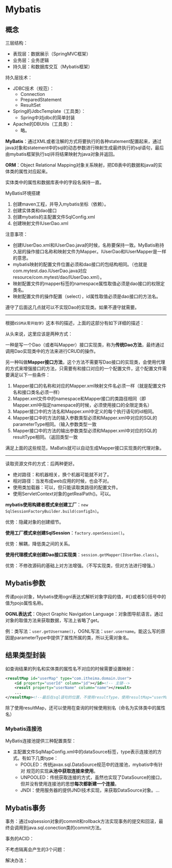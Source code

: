 # Mybatis

## 概念

三层结构：

- 表现层：数据展示（SpringMVC框架）
- 业务层：业务逻辑
- 持久层：和数据库交互（Mybatis框架）

持久层技术：

- JDBC技术（规范）：
  - Connection
  - PreparedStatement
  - ResultSet
- Spring的JdbcTemplate（工具类）：
  - Spring中对jdbc的简单封装
- Apache的DBUtils（工具类）：
  - 略。

**MyBatis**：通过XML或者注解的方式将要执行的各种statement配置起来，通过java对象和statement中的sql的动态参数进行映射生成最终执行的sql语句，最后由mybatis框架执行sql并将结果映射为java对象并返回。

**ORM**：Object Relational Mapping对象关系映射，把DB表中的数据和java的实体类的属性对应起来。

实体类中的属性和数据库表中的字段名保持一直。

MyBatis环境搭建

1. 创建maven工程，并导入mybatis坐标（依赖）。
2. 创建实体类和dao接口
3. 创建mybatis的主配置文件SqlConfig.xml
4. 创建映射文件IUserDao.xml

注意事项：

- 创建IUserDao.xml和IUserDao.java的时候，名称要保持一致。MyBatis称持久层的操作接口名称和映射文件为Mapper。IUserDao和IUserMapper是一样的意思。
- mybatis映射的配置文件位置必须和dao接口的包结构相同。（也就是com.mytest.dao.IUserDao.java对应resource/com.mytest/dao/IUserDao.xml）。
- 映射配置文件的mapper标签的namespace属性取值必须是dao接口的权限定类名。
- 映射配置文件的操作配置（select），id属性取值必须是dao接口的方法名。

遵守了后面这几点就可以不实现Dao的实现类。如果不遵守就需要。

---

根据`《SSM从零开始学》`这本书的描述，上面的这部分有如下详细的描述：

从头来说，这里应该是两种方式：

一种是写一个Dao（或者叫Mapper）接口实现类，称为**传统Dao方法**，最终通过调用Dao实现类中的方法来进行CRUD的操作。

另一种叫做**Mapper接口方法**，这个方法不需要写Dao接口的实现类，会使用代理的方式来增强接口的方法，只需要有和接口对应的一个配置文件，这个配置文件需要满足以下一些条件：

1. Mapper接口的名称和对应的Mapper.xml映射文件名必须一样（就是配置文件名和接口类名必须一样）
2. Mapper.xml文件中的namespace和Mapper接口的类路径相同（即Mapper.xml中指定namespace的时候，必须使用接口的全限定类名）
3. Mapper接口中的方法名和Mapper.xml中定义的每个执行语句的id相同。
4. Mapper接口中的方法的输入参数类型必须和Mapper.xml中对应的SQL的parameterType相同。（输入参数类型一致
5. Mapper接口中的方法的输出参数类型必须和Mapper.xml中对应的SQL的resultType相同。（返回类型一致

满足上面的这些规范，MaBatis就可以自动生成Mapper接口实现类的代理对象。

---

读取资源文件的方式：后两种更好。

- 绝对路径：和机器相关，换个机器可能就不对了。
- 相对路径：当发布成web应用的时候，也会不对。
- 使用类加载器：可以，但只能读取类路径的配置文件。
- 使用ServletContext对象的getRealPath()。可以。

**mybatis使用构建者模式来创建工厂**：`new SqlSessionFactoryBuilder.build(configIn)`。

优势：隐藏对象的创建细节。

**使用工厂模式来创建SqlSession**：`factory.openSession()`。	

优势：解耦，降低类之间的关系。

**使用代理模式来创建Dao接口实现类**：`session.getMapper(IUserDao.class)`。

优势：不修改源码的基础上对方法增强。（不写实现类，但对方法进行增强。）

## Mybatis参数

传递pojo对象，Mybatis使用ognl表达式解析对象字段的值，#{}或者${}括号中的值为pojo属性名称。

**OGNL表达式**：Object Graphic Navigation Language：对象图导航语言。通过对象的取值方法来获取数据，写法上省略了get。

例：类写法：`user.getUsername()`，OGNL写法：`user.username`。能这么写的原因是parameterType中提供了属性所属的类，所以无需对象名。

## 结果类型封装

如查询结果的列名和实体类的属性名不对应的时候需要设置映射：

```xml
<resultMap id="userMap" type="com.itheima.domain.User">
	<id property="userId" column="id"></id><!-- 主键-->
    <result property="userName" column="name"></result>
    ...
</resultMap><!--最后在sql语句的位置，不使用resultType，使用resultMap="userMap"-->
```

除了使用resultMap，还可以使用在查询的时候使用别名（命名为实体类中的属性名）

### Mybatis连接池

MyBatis连接池提供三种配置类型：

- 主配置文件SqlMapConfig.xml中的dataSource标签，type表示连接池的方式。有如下几类type：
  - POOLED：传统javax.sql.DataSource规范中的连接池，mybatis中有针对 规范的实现**从池中获取连接来使用**。
  - UNPOOLED：传统获取连接的方式，虽然也实现了DataSource的接口，但并没有使用连接池的思想**每次都新建一个连接**。
  - JNDI：使用服务器的提供JNDI技术实现，来获取DataSource对象。...

## Mybatis事务

事务：通过sqlsession对象的commit和rollback方法实现事务的提交和回滚，最终会调用到java.sql.conection类的commit方法。

事务的ACID：

不考虑隔离会产生的3个问题：

解决办法：
